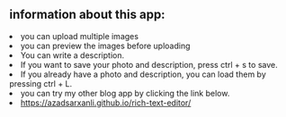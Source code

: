 <h2>information about this app:</h2>
    <li>you can upload multiple images</li>
    <li>you can preview the images before uploading</li>
    <li>You can write a description.</li>
    <li>
      If you want to save your photo and description, press ctrl + s to save.
    </li>
    <li>
      If you already have a photo and description, you can load them by pressing
      ctrl + L.
    </li>
    <li>you can try my other blog app by clicking the link below.</li>
    <li>
      <u>
        <a
          target="_blank"
          href="https://azadsarxanli.github.io/rich-text-editor/"
        >
          https://azadsarxanli.github.io/rich-text-editor/
        </a>
      </u>
    </li>
